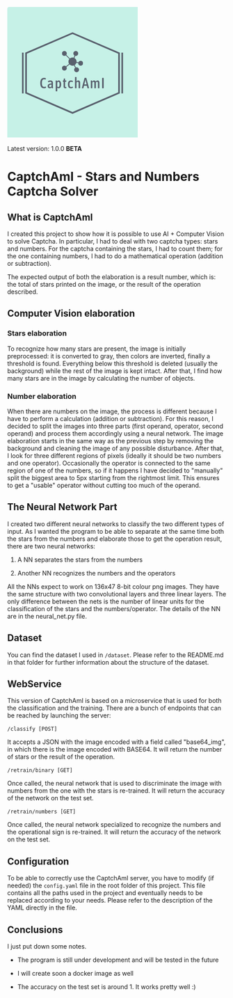 ![](logo.png)


Latest version: 1.0.0 **BETA**


# CaptchAmI - Stars and Numbers Captcha Solver

## What is CaptchAmI
I created this project to show how it is possible to use AI + Computer Vision to solve Captcha. 
In particular, I had to deal with two captcha types: stars and numbers.
For the captcha containing the stars, I had to count them; for the one containing numbers, I had to do a mathematical operation (addition or subtraction).


The expected output of both the elaboration is a result number, which is: the total of stars printed on the image, or the result of the operation described.


## Computer Vision elaboration
### Stars elaboration
To recognize how many stars are present, the image is initially preprocessed: it is converted to gray, then colors are inverted, finally a threshold is found.
Everything below this threshold is deleted (usually the background) while the rest of the image is kept intact. 
After that, I find how many stars are in the image by calculating the number of objects.


### Number elaboration
When there are numbers on the image, the process is different because I have to perform a calculation (addition or subtraction).
For this reason, I decided to split the images into three parts (first operand, operator, second operand) and process them accordingly using a neural network.
The image elaboration starts in the same way as the previous step by removing the background and cleaning the image of any possible disturbance.
After that, I look for three different regions of pixels (ideally it should be two numbers and one operator).
Occasionally the operator is connected to the same region of one of the numbers, so if it happens I have decided to "manually" split the biggest area to 5px starting from the rightmost limit.
This ensures to get a "usable" operator without cutting too much of the operand.


## The Neural Network Part
I created two different neural networks to classify the two different types of input.
As I wanted the program to be able to separate at the same time both the stars from the numbers and elaborate those to get the operation result, there are two neural networks:

1) A NN separates the stars from the numbers

2) Another NN recognizes the numbers and the operators

All the NNs expect to work on 136x47 8-bit colour png images.
They have the same structure with two convolutional layers and three linear layers. 
The only difference between the nets is the number of linear units for the classification of the stars and the numbers/operator.
The details of the NN are in the neural_net.py file.


## Dataset
You can find the dataset I used in `/dataset`.
Please refer to the README.md in that folder for further information about the structure of the dataset.


## WebService
This version of CaptchAmI is based on a microservice that is used for both the classification and the training.
There are a bunch of endpoints that can be reached by launching the server:
```
/classify [POST]
```
It accepts a JSON with the image encoded with a field called "base64_img", in which there is the image encoded with BASE64.
It will return the number of stars or the result of the operation. 

```
/retrain/binary [GET]
```
Once called, the neural network that is used to discriminate the image with numbers from the one with the stars is re-trained.
It will return the accuracy of the network on the test set.


```
/retrain/numbers [GET]
```
Once called, the neural network specialized to recognize the numbers and the operational sign is re-trained.
It will return the accuracy of the network on the test set.


## Configuration
To be able to correctly use the CaptchAmI server, you have to modify (if needed) the `config.yaml` file in the root folder of this project.
This file contains all the paths used in the project and eventually needs to be replaced according to your needs.
Please refer to the description of the YAML directly in the file.


## Conclusions
I just put down some notes.

* The program is still under development and will be tested in the future

* I will create soon a docker image as well

* The accuracy on the test set is around 1. It works pretty well :)